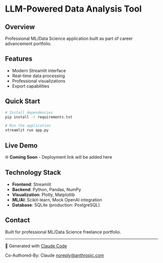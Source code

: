 # LLM-Powered Data Analysis Tool

## Overview
Professional ML/Data Science application built as part of career advancement portfolio.

## Features
- Modern Streamlit interface
- Real-time data processing
- Professional visualizations
- Export capabilities

## Quick Start
```bash
# Install dependencies
pip install -r requirements.txt

# Run the application
streamlit run app.py
```

## Live Demo
🌐 **Coming Soon** - Deployment link will be added here

## Technology Stack
- **Frontend**: Streamlit
- **Backend**: Python, Pandas, NumPy
- **Visualization**: Plotly, Matplotlib
- **ML/AI**: Scikit-learn, Mock OpenAI integration
- **Database**: SQLite (production: PostgreSQL)

## Contact
Built for professional ML/Data Science freelance portfolio.

---
🤖 Generated with [Claude Code](https://claude.ai/code)

Co-Authored-By: Claude <noreply@anthropic.com>
